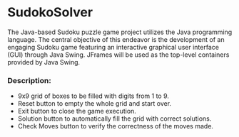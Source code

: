 # SudokoSolver
The Java-based Sudoku puzzle game project utilizes the Java programming language. The central objective of this endeavor is the development of an engaging Sudoku game featuring an interactive graphical user interface (GUI) through Java Swing. JFrames will be used as the top-level containers provided by Java Swing.

### Description:
- 9x9 grid of boxes to be filled with digits from 1 to 9.
- Reset button to empty the whole grid and start over.
- Exit button to close the game execution.
- Solution button to automatically fill the grid with correct solutions.
- Check Moves button to verify the correctness of the moves made.
